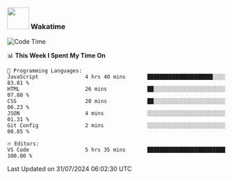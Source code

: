 ### <img src="https://media.giphy.com/media/VgCDAzcKvsR6OM0uWg/giphy.gif" width="50"> Wakatime

  <!--START_SECTION:waka-->
![Code Time](http://img.shields.io/badge/Code%20Time-1%2C461%20hrs%204%20mins-blue)

📊 **This Week I Spent My Time On** 

```text
💬 Programming Languages: 
JavaScript               4 hrs 40 mins       █████████████████████░░░░   83.81 % 
HTML                     26 mins             ██░░░░░░░░░░░░░░░░░░░░░░░   07.80 % 
CSS                      20 mins             ██░░░░░░░░░░░░░░░░░░░░░░░   06.23 % 
JSON                     4 mins              ░░░░░░░░░░░░░░░░░░░░░░░░░   01.31 % 
Git Config               2 mins              ░░░░░░░░░░░░░░░░░░░░░░░░░   00.85 % 

🔥 Editors: 
VS Code                  5 hrs 35 mins       █████████████████████████   100.00 % 
```


 Last Updated on 31/07/2024 06:02:30 UTC
<!--END_SECTION:waka-->
